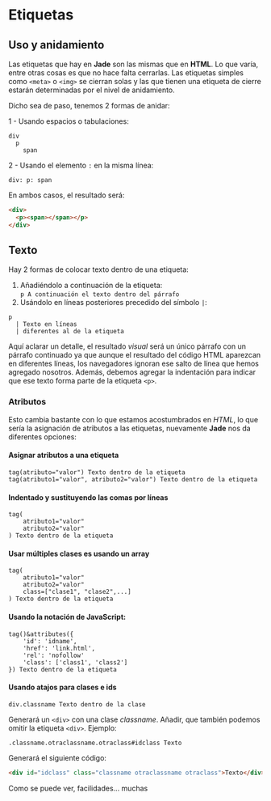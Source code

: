 Etiquetas
=========

## Uso y anidamiento

Las etiquetas que hay en **Jade** son las mismas que en **HTML**. Lo que varía, entre otras cosas es que no hace falta cerrarlas.  Las etiquetas simples como `<meta>` o `<img>` se cierran solas y las que tienen una etiqueta de cierre estarán determinadas por el nivel de anidamiento.

Dicho sea de paso, tenemos 2 formas de anidar:

1 - Usando espacios o tabulaciones:

```
div
  p
    span
```

2 - Usando el elemento ` : ` en la misma línea:

```
div: p: span
```

En ambos casos, el resultado será:

```html
<div>
  <p><span></span></p>
</div>
```

## Texto

Hay 2 formas de colocar texto dentro de una etiqueta:

1. Añadiéndolo a continuación de la etiqueta:  
`p A continuación el texto dentro del párrafo`
2. Usándolo en líneas posteriores precedido del símbolo ` | `:  
```
p
  | Texto en líneas
  | diferentes al de la etiqueta
```

Aquí aclarar un detalle, el resultado *visual* será un único párrafo con un párrafo continuado ya que aunque el resultado del código HTML aparezcan en diferentes líneas, los navegadores ignoran ese salto de línea que hemos agregado nosotros.  Además, debemos agregar la indentación para indicar que ese texto forma parte de la etiqueta `<p>`.

### Atributos

Esto cambia bastante con lo que estamos acostumbrados en *HTML*, lo que sería la asignación de atributos a las etiquetas, nuevamente **Jade** nos da diferentes opciones:

#### Asignar atributos a una etiqueta
	tag(atributo="valor") Texto dentro de la etiqueta
	tag(atributo1="valor", atributo2="valor") Texto dentro de la etiqueta

#### Indentado y sustituyendo las comas por líneas
	tag(
		atributo1="valor"
		atributo2="valor"
	) Texto dentro de la etiqueta

#### Usar múltiples clases es usando un array
	tag(
		atributo1="valor"
		atributo2="valor"
		class=["clase1", "clase2",...]
	) Texto dentro de la etiqueta

#### Usando la notación de JavaScript:
	tag()&attributes({
		'id': 'idname',
		'href': 'link.html',
		'rel': 'nofollow'
		'class': ['class1', 'class2']
	}) Texto dentro de la etiqueta

#### Usando atajos para clases e ids

	div.classname Texto dentro de la clase

Generará un `<div>` con una clase *classname*.  Añadir, que también podemos omitir la etiqueta `<div>`.  Ejemplo:

	.classname.otraclassname.otraclass#idclass Texto

Generará el siguiente código:

```html 
<div id="idclass" class="classname otraclassname otraclass">Texto</div>
```

Como se puede ver, facilidades... muchas